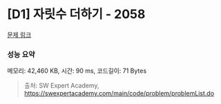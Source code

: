 # [D1] 자릿수 더하기 - 2058 

[문제 링크](https://swexpertacademy.com/main/code/problem/problemDetail.do?contestProbId=AV5QPRjqA10DFAUq) 

### 성능 요약

메모리: 42,460 KB, 시간: 90 ms, 코드길이: 71 Bytes



> 출처: SW Expert Academy, https://swexpertacademy.com/main/code/problem/problemList.do